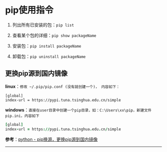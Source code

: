 # pip使用指令

1. 列出所有已安装的包：`pip list`

2. 查看某个包的详细：`pip show packageName`

3. 安装包：`pip install packageName`

4. 卸载包：`pip uninstall packageName`

## 更换pip源到国内镜像

**linux**：`修改 ~/.pip/pip.conf (没有就创建一个)， 内容如下：`

```linux
[global]
index-url = https://pypi.tuna.tsinghua.edu.cn/simple
```

**windows**：`直接在user目录中创建一个pip目录，如：C:\Users\xx\pip，新建文件pip.ini，内容如下`

```j
[global]
index-url = https://pypi.tuna.tsinghua.edu.cn/simple
```

**参考**：[python - pip换源，更换pip源到国内镜像](https://blog.csdn.net/xuezhangjun0121/article/details/81664260)

---
